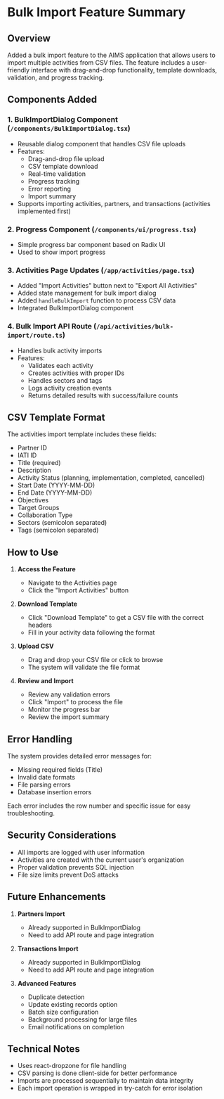 # Bulk Import Feature Summary

## Overview
Added a bulk import feature to the AIMS application that allows users to import multiple activities from CSV files. The feature includes a user-friendly interface with drag-and-drop functionality, template downloads, validation, and progress tracking.

## Components Added

### 1. BulkImportDialog Component (`/components/BulkImportDialog.tsx`)
- Reusable dialog component that handles CSV file uploads
- Features:
  - Drag-and-drop file upload
  - CSV template download
  - Real-time validation
  - Progress tracking
  - Error reporting
  - Import summary
- Supports importing activities, partners, and transactions (activities implemented first)

### 2. Progress Component (`/components/ui/progress.tsx`)
- Simple progress bar component based on Radix UI
- Used to show import progress

### 3. Activities Page Updates (`/app/activities/page.tsx`)
- Added "Import Activities" button next to "Export All Activities"
- Added state management for bulk import dialog
- Added `handleBulkImport` function to process CSV data
- Integrated BulkImportDialog component

### 4. Bulk Import API Route (`/api/activities/bulk-import/route.ts`)
- Handles bulk activity imports
- Features:
  - Validates each activity
  - Creates activities with proper IDs
  - Handles sectors and tags
  - Logs activity creation events
  - Returns detailed results with success/failure counts

## CSV Template Format

The activities import template includes these fields:
- Partner ID
- IATI ID
- Title (required)
- Description
- Activity Status (planning, implementation, completed, cancelled)
- Start Date (YYYY-MM-DD)
- End Date (YYYY-MM-DD)
- Objectives
- Target Groups
- Collaboration Type
- Sectors (semicolon separated)
- Tags (semicolon separated)

## How to Use

1. **Access the Feature**
   - Navigate to the Activities page
   - Click the "Import Activities" button

2. **Download Template**
   - Click "Download Template" to get a CSV file with the correct headers
   - Fill in your activity data following the format

3. **Upload CSV**
   - Drag and drop your CSV file or click to browse
   - The system will validate the file format

4. **Review and Import**
   - Review any validation errors
   - Click "Import" to process the file
   - Monitor the progress bar
   - Review the import summary

## Error Handling

The system provides detailed error messages for:
- Missing required fields (Title)
- Invalid date formats
- File parsing errors
- Database insertion errors

Each error includes the row number and specific issue for easy troubleshooting.

## Security Considerations

- All imports are logged with user information
- Activities are created with the current user's organization
- Proper validation prevents SQL injection
- File size limits prevent DoS attacks

## Future Enhancements

1. **Partners Import**
   - Already supported in BulkImportDialog
   - Need to add API route and page integration

2. **Transactions Import**
   - Already supported in BulkImportDialog
   - Need to add API route and page integration

3. **Advanced Features**
   - Duplicate detection
   - Update existing records option
   - Batch size configuration
   - Background processing for large files
   - Email notifications on completion

## Technical Notes

- Uses react-dropzone for file handling
- CSV parsing is done client-side for better performance
- Imports are processed sequentially to maintain data integrity
- Each import operation is wrapped in try-catch for error isolation 